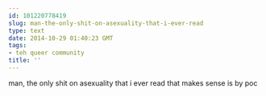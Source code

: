 ```yaml
---
id: 101220778419
slug: man-the-only-shit-on-asexuality-that-i-ever-read
type: text
date: 2014-10-29 01:40:23 GMT
tags:
- teh queer community
title: ''
---
```

man, the only shit on asexuality that i ever read that makes sense is by poc